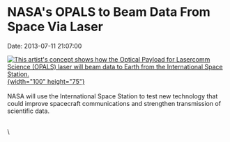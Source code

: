 NASA\'s OPALS to Beam Data From Space Via Laser
===============================================

Date: 2013-07-11 21:07:00

[![This artist\'s concept shows how the Optical Payload for Lasercomm
Science (OPALS) laser will beam data to Earth from the International
Space
Station.](http://www.jpl.nasa.gov/images/technology/20130711/opals20130711-th.jpg){width="100"
height="75"}](http://www.jpl.nasa.gov/news/news.cfm?release=2013-218&rn=news.xml&rst=3847)\
\
NASA will use the International Space Station to test new technology
that could improve spacecraft communications and strengthen transmission
of scientific data.

\
\
